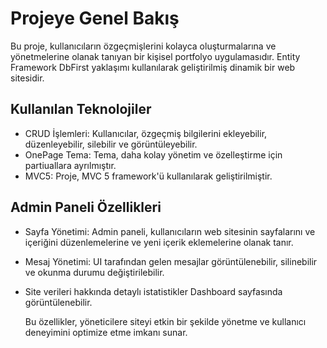 # Projeye Genel Bakış
Bu proje, kullanıcıların özgeçmişlerini kolayca oluşturmalarına ve yönetmelerine olanak tanıyan bir kişisel portfolyo uygulamasıdır. Entity Framework DbFirst yaklaşımı kullanılarak geliştirilmiş dinamik bir web sitesidir.
## Kullanılan Teknolojiler

* CRUD İşlemleri: Kullanıcılar, özgeçmiş bilgilerini ekleyebilir, düzenleyebilir, silebilir ve görüntüleyebilir.
* OnePage Tema: Tema, daha kolay yönetim ve özelleştirme için partiuallara ayrılmıştır.
* MVC5: Proje, MVC 5 framework'ü kullanılarak geliştirilmiştir.
## Admin Paneli Özellikleri
* Sayfa Yönetimi: Admin paneli, kullanıcıların web sitesinin sayfalarını ve içeriğini düzenlemelerine ve yeni içerik eklemelerine olanak tanır.
* Mesaj Yönetimi: UI tarafından gelen mesajlar görüntülenebilir, silinebilir ve okunma durumu değiştirilebilir.
* Site verileri hakkında detaylı istatistikler Dashboard sayfasında görüntülenebilir.

  Bu özellikler, yöneticilere siteyi etkin bir şekilde yönetme ve kullanıcı deneyimini optimize etme imkanı sunar.
